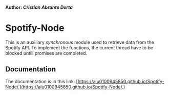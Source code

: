 #### Author: *Cristian Abrante Dorta*

# Spotify-Node
This is an auxiliary *synchronous* module used to retrieve data from the Spotify API.
To implement the functions, the current thread have to be blocked untill promises are completed.

## Documentation
The documentation is in this link: [https://alu0100945850.github.io/Spotify-Node/.](https://alu0100945850.github.io/Spotify-Node/.)
